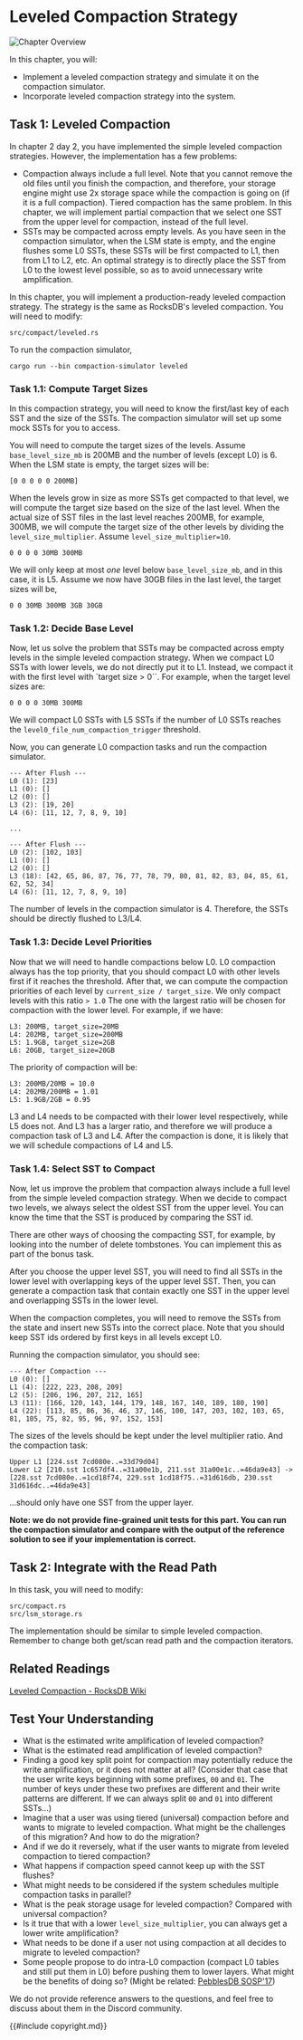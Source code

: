# Leveled Compaction Strategy

![Chapter Overview](./lsm-tutorial/week2-04-leveled.svg)

In this chapter, you will:

* Implement a leveled compaction strategy and simulate it on the compaction simulator.
* Incorporate leveled compaction strategy into the system.

## Task 1: Leveled Compaction

In chapter 2 day 2, you have implemented the simple leveled compaction strategies. However, the implementation has a few problems:

* Compaction always include a full level. Note that you cannot remove the old files until you finish the compaction, and therefore, your storage engine might use 2x storage space while the compaction is going on (if it is a full compaction). Tiered compaction has the same problem. In this chapter, we will implement partial compaction that we select one SST from the upper level for compaction, instead of the full level.
* SSTs may be compacted across empty levels. As you have seen in the compaction simulator, when the LSM state is empty, and the engine flushes some L0 SSTs, these SSTs will be first compacted to L1, then from L1 to L2, etc. An optimal strategy is to directly place the SST from L0 to the lowest level possible, so as to avoid unnecessary write amplification.

In this chapter, you will implement a production-ready leveled compaction strategy. The strategy is the same as RocksDB's leveled compaction. You will need to modify:

```
src/compact/leveled.rs
```

To run the compaction simulator,

```
cargo run --bin compaction-simulator leveled
```

### Task 1.1: Compute Target Sizes

In this compaction strategy, you will need to know the first/last key of each SST and the size of the SSTs. The compaction simulator will set up some mock SSTs for you to access.

You will need to compute the target sizes of the levels. Assume `base_level_size_mb` is 200MB and the number of levels (except L0) is 6. When the LSM state is empty, the target sizes will be:

```
[0 0 0 0 0 200MB]
```

When the levels grow in size as more SSTs get compacted to that level, we will compute the target size based on the size of the last level. When the actual size of SST files in the last level reaches 200MB, for example, 300MB, we will compute the target size of the other levels by dividing the `level_size_multiplier`. Assume `level_size_multiplier=10`.

```
0 0 0 0 30MB 300MB
```

We will only keep at most *one* level below `base_level_size_mb`, and in this case, it is L5. Assume we now have 30GB files in the last level, the target sizes will be,

```
0 0 30MB 300MB 3GB 30GB
```

### Task 1.2: Decide Base Level

Now, let us solve the problem that SSTs may be compacted across empty levels in the simple leveled compaction strategy. When we compact L0 SSTs with lower levels, we do not directly put it to L1. Instead, we compact it with the first level with `target size > 0``. For example, when the target level sizes are:

```
0 0 0 0 30MB 300MB
```

We will compact L0 SSTs with L5 SSTs if the number of L0 SSTs reaches the `level0_file_num_compaction_trigger` threshold.

Now, you can generate L0 compaction tasks and run the compaction simulator.

```
--- After Flush ---
L0 (1): [23]
L1 (0): []
L2 (0): []
L3 (2): [19, 20]
L4 (6): [11, 12, 7, 8, 9, 10]

...

--- After Flush ---
L0 (2): [102, 103]
L1 (0): []
L2 (0): []
L3 (18): [42, 65, 86, 87, 76, 77, 78, 79, 80, 81, 82, 83, 84, 85, 61, 62, 52, 34]
L4 (6): [11, 12, 7, 8, 9, 10]
```

The number of levels in the compaction simulator is 4. Therefore, the SSTs should be directly flushed to L3/L4.

### Task 1.3: Decide Level Priorities

Now that we will need to handle compactions below L0. L0 compaction always has the top priority, that you should compact L0 with other levels first if it reaches the threshold. After that, we can compute the compaction priorities of each level by `current_size / target_size`. We only compact levels with this ratio `> 1.0` The one with the largest ratio will be chosen for compaction with the lower level. For example, if we have:

```
L3: 200MB, target_size=20MB
L4: 202MB, target_size=200MB
L5: 1.9GB, target_size=2GB
L6: 20GB, target_size=20GB
```

The priority of compaction will be:

```
L3: 200MB/20MB = 10.0
L4: 202MB/200MB = 1.01
L5: 1.9GB/2GB = 0.95
```

L3 and L4 needs to be compacted with their lower level respectively, while L5 does not. And L3 has a larger ratio, and therefore we will produce a compaction task of L3 and L4. After the compaction is done, it is likely that we will schedule compactions of L4 and L5.

### Task 1.4: Select SST to Compact

Now, let us improve the problem that compaction always include a full level from the simple leveled compaction strategy. When we decide to compact two levels, we always select the oldest SST from the upper level. You can know the time that the SST is produced by comparing the SST id.

There are other ways of choosing the compacting SST, for example, by looking into the number of delete tombstones. You can implement this as part of the bonus task.

After you choose the upper level SST, you will need to find all SSTs in the lower level with overlapping keys of the upper level SST. Then, you can generate a compaction task that contain exactly one SST in the upper level and overlapping SSTs in the lower level.

When the compaction completes, you will need to remove the SSTs from the state and insert new SSTs into the correct place. Note that you should keep SST ids ordered by first keys in all levels except L0.

Running the compaction simulator, you should see:

```
--- After Compaction ---
L0 (0): []
L1 (4): [222, 223, 208, 209]
L2 (5): [206, 196, 207, 212, 165]
L3 (11): [166, 120, 143, 144, 179, 148, 167, 140, 189, 180, 190]
L4 (22): [113, 85, 86, 36, 46, 37, 146, 100, 147, 203, 102, 103, 65, 81, 105, 75, 82, 95, 96, 97, 152, 153]
```

The sizes of the levels should be kept under the level multiplier ratio. And the compaction task:

```
Upper L1 [224.sst 7cd080e..=33d79d04]
Lower L2 [210.sst 1c657df4..=31a00e1b, 211.sst 31a00e1c..=46da9e43] -> [228.sst 7cd080e..=1cd18f74, 229.sst 1cd18f75..=31d616db, 230.sst 31d616dc..=46da9e43]
```

...should only have one SST from the upper layer.

**Note: we do not provide fine-grained unit tests for this part. You can run the compaction simulator and compare with the output of the reference solution to see if your implementation is correct.**

## Task 2: Integrate with the Read Path

In this task, you will need to modify:

```
src/compact.rs
src/lsm_storage.rs
```

The implementation should be similar to simple leveled compaction. Remember to change both get/scan read path and the compaction iterators.

## Related Readings

[Leveled Compaction - RocksDB Wiki](https://github.com/facebook/rocksdb/wiki/Leveled-Compaction)

## Test Your Understanding

* What is the estimated write amplification of leveled compaction?
* What is the estimated read amplification of leveled compaction?
* Finding a good key split point for compaction may potentially reduce the write amplification, or it does not matter at all? (Consider that case that the user write keys beginning with some prefixes, `00` and `01`. The number of keys under these two prefixes are different and their write patterns are different. If we can always split `00` and `01` into different SSTs...)
* Imagine that a user was using tiered (universal) compaction before and wants to migrate to leveled compaction. What might be the challenges of this migration? And how to do the migration?
* And if we do it reversely, what if the user wants to migrate from leveled compaction to tiered compaction?
* What happens if compaction speed cannot keep up with the SST flushes?
* What might needs to be considered if the system schedules multiple compaction tasks in parallel?
* What is the peak storage usage for leveled compaction? Compared with universal compaction?
* Is it true that with a lower `level_size_multiplier`, you can always get a lower write amplification?
* What needs to be done if a user not using compaction at all decides to migrate to leveled compaction?
* Some people propose to do intra-L0 compaction (compact L0 tables and still put them in L0) before pushing them to lower layers. What might be the benefits of doing so? (Might be related: [PebblesDB SOSP'17](https://www.cs.utexas.edu/~rak/papers/sosp17-pebblesdb.pdf))

We do not provide reference answers to the questions, and feel free to discuss about them in the Discord community.

{{#include copyright.md}}
